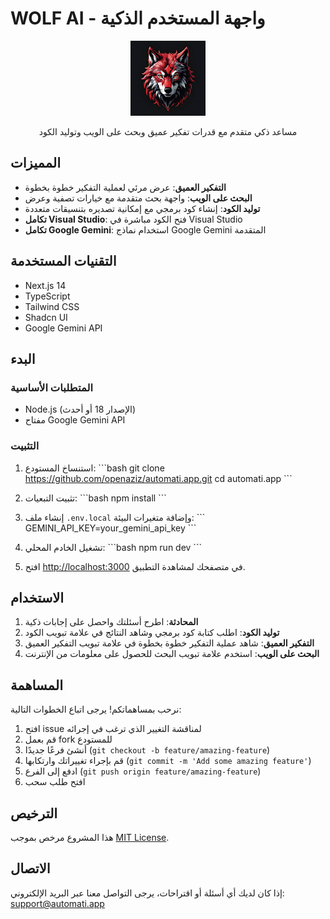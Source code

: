 # WOLF AI - واجهة المستخدم الذكية

<p align="center">
  <img src="public/images/wolf-logo.png" alt="WOLF Logo" width="120" />
</p>

<p align="center">
  مساعد ذكي متقدم مع قدرات تفكير عميق وبحث على الويب وتوليد الكود
</p>

## المميزات

- **التفكير العميق**: عرض مرئي لعملية التفكير خطوة بخطوة
- **البحث على الويب**: واجهة بحث متقدمة مع خيارات تصفية وعرض
- **توليد الكود**: إنشاء كود برمجي مع إمكانية تصديره بتنسيقات متعددة
- **تكامل Visual Studio**: فتح الكود مباشرة في Visual Studio
- **تكامل Google Gemini**: استخدام نماذج Google Gemini المتقدمة

## التقنيات المستخدمة

- Next.js 14
- TypeScript
- Tailwind CSS
- Shadcn UI
- Google Gemini API

## البدء

### المتطلبات الأساسية

- Node.js (الإصدار 18 أو أحدث)
- مفتاح Google Gemini API

### التثبيت

1. استنساخ المستودع:
\`\`\`bash
git clone https://github.com/openaziz/automati.app.git
cd automati.app
\`\`\`

2. تثبيت التبعيات:
\`\`\`bash
npm install
\`\`\`

3. إنشاء ملف `.env.local` وإضافة متغيرات البيئة:
\`\`\`
GEMINI_API_KEY=your_gemini_api_key
\`\`\`

4. تشغيل الخادم المحلي:
\`\`\`bash
npm run dev
\`\`\`

5. افتح [http://localhost:3000](http://localhost:3000) في متصفحك لمشاهدة التطبيق.

## الاستخدام

1. **المحادثة**: اطرح أسئلتك واحصل على إجابات ذكية
2. **توليد الكود**: اطلب كتابة كود برمجي وشاهد النتائج في علامة تبويب الكود
3. **التفكير العميق**: شاهد عملية التفكير خطوة بخطوة في علامة تبويب التفكير العميق
4. **البحث على الويب**: استخدم علامة تبويب البحث للحصول على معلومات من الإنترنت

## المساهمة

نرحب بمساهماتكم! يرجى اتباع الخطوات التالية:

1. افتح issue لمناقشة التغيير الذي ترغب في إجرائه
2. قم بعمل fork للمستودع
3. أنشئ فرعًا جديدًا (`git checkout -b feature/amazing-feature`)
4. قم بإجراء تغييراتك وارتكابها (`git commit -m 'Add some amazing feature'`)
5. ادفع إلى الفرع (`git push origin feature/amazing-feature`)
6. افتح طلب سحب

## الترخيص

هذا المشروع مرخص بموجب [MIT License](LICENSE).

## الاتصال

إذا كان لديك أي أسئلة أو اقتراحات، يرجى التواصل معنا عبر البريد الإلكتروني: support@automati.app
